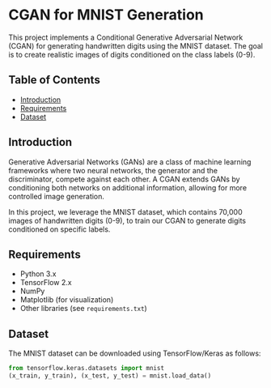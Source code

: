 # CGAN for MNIST Generation

This project implements a Conditional Generative Adversarial Network (CGAN) for generating handwritten digits using the MNIST dataset. The goal is to create realistic images of digits conditioned on the class labels (0-9).

## Table of Contents
- [Introduction](#introduction)
- [Requirements](#requirements)
- [Dataset](#dataset)

## Introduction

Generative Adversarial Networks (GANs) are a class of machine learning frameworks where two neural networks, the generator and the discriminator, compete against each other. A CGAN extends GANs by conditioning both networks on additional information, allowing for more controlled image generation.

In this project, we leverage the MNIST dataset, which contains 70,000 images of handwritten digits (0-9), to train our CGAN to generate digits conditioned on specific labels.

## Requirements

- Python 3.x
- TensorFlow 2.x
- NumPy
- Matplotlib (for visualization)
- Other libraries (see `requirements.txt`)

## Dataset

The MNIST dataset can be downloaded using TensorFlow/Keras as follows:

```python
from tensorflow.keras.datasets import mnist
(x_train, y_train), (x_test, y_test) = mnist.load_data()

